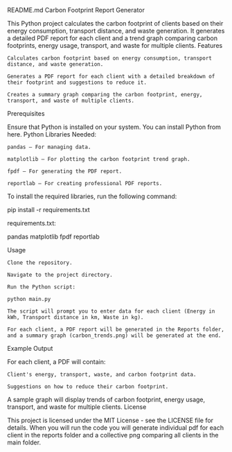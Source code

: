 README.md
Carbon Footprint Report Generator

This Python project calculates the carbon footprint of clients based on their energy consumption, transport distance, and waste generation. It generates a detailed PDF report for each client and a trend graph comparing carbon footprints, energy usage, transport, and waste for multiple clients.
Features

    Calculates carbon footprint based on energy consumption, transport distance, and waste generation.

    Generates a PDF report for each client with a detailed breakdown of their footprint and suggestions to reduce it.

    Creates a summary graph comparing the carbon footprint, energy, transport, and waste of multiple clients.

Prerequisites

Ensure that Python is installed on your system. You can install Python from here.
Python Libraries Needed:

    pandas – For managing data.

    matplotlib – For plotting the carbon footprint trend graph.

    fpdf – For generating the PDF report.

    reportlab – For creating professional PDF reports.

To install the required libraries, run the following command:

pip install -r requirements.txt

requirements.txt:

pandas
matplotlib
fpdf
reportlab

Usage

    Clone the repository.

    Navigate to the project directory.

    Run the Python script:

    python main.py

    The script will prompt you to enter data for each client (Energy in kWh, Transport distance in km, Waste in kg).

    For each client, a PDF report will be generated in the Reports folder, and a summary graph (carbon_trends.png) will be generated at the end.

Example Output

For each client, a PDF will contain:

    Client's energy, transport, waste, and carbon footprint data.

    Suggestions on how to reduce their carbon footprint.

A sample graph will display trends of carbon footprint, energy usage, transport, and waste for multiple clients.
License

This project is licensed under the MIT License - see the LICENSE file for details.
When you will run the code you will generate individual pdf for each client in the reports folder and a collective png comparing all clients in the main folder.
